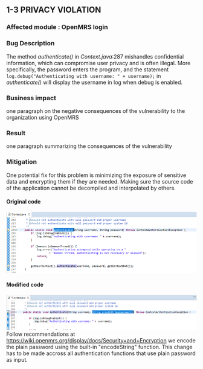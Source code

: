 ## 1-3 PRIVACY VIOLATION

### Affected module : OpenMRS login

### Bug Description
The method *authenticate()* in *Context.java*:287 mishandles confidential information, which can compromise user privacy and is often illegal. More specifically, the password enters the program, and the statement `log.debug("Authenticating with username: " + username);` in *authenticate()* will display the username in log when debug is enabled.

### Business impact
one paragraph on the negative consequences of the vulnerability to the organization using OpenMRS

### Result
one paragraph summarizing the consequences of the vulnerability

### Mitigation
One potential fix for this problem is minimizing the exposure of sensitive data and encrypting them if they are needed.  Making sure the source code of the application cannot be decompiled and interpolated by others.

#### Original code
![alt text](https://github.com/genterist/openMRS-Security/blob/master/4-SecurityPrinciples/images/t-fix7.png)
<br/>

#### Modified code
![alt text](https://github.com/genterist/openMRS-Security/blob/master/4-SecurityPrinciples/images/t-fix8.png)
<br/>
Follow recommendations at https://wiki.openmrs.org/display/docs/Security+and+Encryption we encode the plain password using the built-in "encodeString" function. This change has to be made accross all authentication functions that use plain password as input.